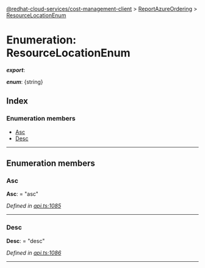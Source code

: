 [@redhat-cloud-services/cost-management-client](../README.md) > [ReportAzureOrdering](../modules/reportazureordering.md) > [ResourceLocationEnum](../enums/reportazureordering.resourcelocationenum.md)

# Enumeration: ResourceLocationEnum

*__export__*: 

*__enum__*: {string}

## Index

### Enumeration members

* [Asc](reportazureordering.resourcelocationenum.md#asc)
* [Desc](reportazureordering.resourcelocationenum.md#desc)

---

## Enumeration members

<a id="asc"></a>

###  Asc

**Asc**:  = "asc"

*Defined in [api.ts:1085](https://github.com/RedHatInsights/javascript-clients/blob/master/packages/cost-management/api.ts#L1085)*

___
<a id="desc"></a>

###  Desc

**Desc**:  = "desc"

*Defined in [api.ts:1086](https://github.com/RedHatInsights/javascript-clients/blob/master/packages/cost-management/api.ts#L1086)*

___

